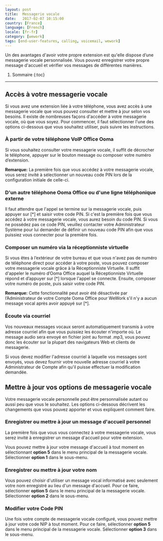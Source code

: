 ```yaml
---
layout: post
title:  Messagerie vocale
date:   2017-02-07 10:15:00
country: [France]
language: [French]
locale: [fr-fr]
category: [wework]
tags: [end-user-features, calling, voicemail, wework]
---
```


Un des avantages d'avoir votre propre extension est qu'elle dispose d’une messagerie vocale personnalisée. Vous pouvez enregistrer votre propre message d'accueil et vérifier vos messages de différentes manières.

1. Sommaire
{:toc}
* * *

## Accès à votre messagerie vocale

Si vous avez une extension liée à votre téléphone, vous avez accès à une messagerie vocale que vous pouvez consulter et mettre à jour selon vos besoins. Il existe de nombreuses façons d'accéder à votre messagerie vocale, où que vous soyez. Pour commencer, il faut sélectionner l'une des options ci-dessous que vous souhaitez utiliser, puis suivre les instructions.

### À partir de votre téléphone VoIP Office Ooma

Si vous souhaitez consulter votre messagerie vocale, il suffit de décrocher le téléphone, appuyer sur le bouton message ou composer votre numéro d’extension.

**Remarque:** La première fois que vous accédez à votre messagerie vocale, vous serez invité à sélectionner un nouveau code PIN lors de la configuration initiale de celle-ci.

### D'un autre téléphone Ooma Office ou d'une ligne téléphonique externe

Il faut attendre que l'appel se termine sur la messagerie vocale, puis appuyer sur [*] et saisir votre code PIN. Si c'est la première fois que vous accédez à votre messagerie vocale, vous aurez besoin du code PIN. Si vous ne possédez pas ce code PIN, veuillez contacter votre Administrateur Système pour lui demander de définir un nouveau code PIN afin que vous puissiez vous connecter pour la première fois.

### Composer un numéro via la réceptionniste virtuelle

Si vous êtes à l’extérieur de votre bureau et que vous n'avez pas de numéro de téléphone direct pour accéder à votre poste, vous pouvez composer votre messagerie vocale grâce à la Réceptionniste Virtuelle. Il suffit d'appeler le numéro d’Ooma Office auquel la Réceptionniste Virtuelle répond et d’appuyer sur [*] lorsque l'appel se connecte. Ensuite, composer votre numéro de poste, puis saisir votre code PIN.

**Remarque:** Cette fonctionnalité peut avoir été désactivée par l’Administrateur de votre Compte Ooma Office pour WeWork s'il n'y a aucun message vocal après avoir appuyé sur [*].

### Écoute via courriel

Vos nouveaux messages vocaux seront automatiquement transmis à votre adresse courriel afin que vous puissiez les écouter n'importe où. Le message audio sera envoyé en fichier joint au format .mp3, vous pouvez donc les écouter sur la plupart des navigateurs Web et clients de messagerie.

Si vous devez modifier l'adresse courriel à laquelle vos messages sont envoyés, vous devez fournir votre nouvelle adresse courriel à votre Administrateur de Compte afin qu'il puisse effectuer la modification demandée.

## Mettre à jour vos options de messagerie vocale

Votre messagerie vocale personnelle peut être personnalisée autant ou aussi peu que vous le souhaitez. Les options ci-dessous décrivent les changements que vous pouvez apporter et vous expliquent comment faire.

### Enregistrer ou mettre à jour un message d'accueil personnel

La première fois que vous vous connectez à votre messagerie vocale, vous serez invité à enregistrer un message d'accueil pour votre extension.

Vous pouvez mettre à jour votre message d'accueil à tout moment en sélectionnant **option 5** dans le menu principal de la messagerie vocale. Sélectionner **option 1** dans le sous-menu.

### Enregistrer ou mettre à jour votre nom

Vous pouvez choisir d'utiliser un message vocal informatisé avec seulement votre nom enregistré au lieu d'un message d'accueil. Pour ce faire, sélectionner **option 5** dans le menu principal de la messagerie vocale. Sélectionner **option 2** dans le sous-menu.

### Modifier votre Code PIN

Une fois votre compte de messagerie vocale configuré, vous pouvez mettre à jour votre code NIP à tout moment. Pour ce faire, sélectionner **option 5** dans le menu principal de la messagerie vocale. Sélectionner **option 3** dans le sous-menu.